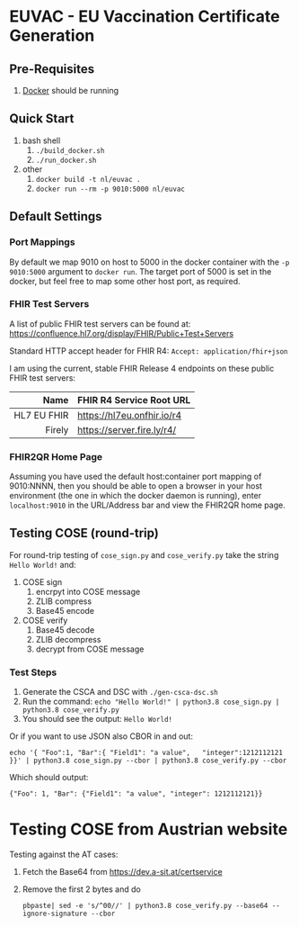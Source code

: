 # EUVAC - EU Vaccination Certificate Generation

## Pre-Requisites
1. [Docker](https://www.docker.com/) should be running 

## Quick Start
1. bash shell 
   1. ```./build_docker.sh```
   1. ```./run_docker.sh```
1. other
   1. ```docker build -t nl/euvac .```
   1. ```docker run --rm -p 9010:5000 nl/euvac```

## Default Settings
### Port Mappings
By default we map 9010 on host to 5000 in the docker container with the
```-p 9010:5000``` argument to ```docker run```. The target port of 5000 is set in the docker, 
but feel free to map some other host port, as required.

### FHIR Test Servers
A list of public FHIR test servers can be found at:
https://confluence.hl7.org/display/FHIR/Public+Test+Servers

Standard HTTP accept header for FHIR R4: ```Accept: application/fhir+json```

I am using the current, stable FHIR Release 4 endpoints on these public FHIR test servers:

| Name | FHIR R4 Service Root URL |
| ---: | :----------------------- |
| HL7 EU FHIR | https://hl7eu.onfhir.io/r4 |
| Firely | https://server.fire.ly/r4/ |

### FHIR2QR Home Page
Assuming you have used the default host:container port mapping of 9010:NNNN, 
then you should be able to open a browser in your host environment (the one in which 
the docker daemon is running), enter ```localhost:9010``` in the URL/Address bar and 
view the FHIR2QR home page.

## Testing COSE (round-trip)

For round-trip testing of ```cose_sign.py``` and ```cose_verify.py``` take the string ```Hello World!``` and:
1. COSE sign
   1. encrpyt into COSE message
   1. ZLIB compress
   1. Base45 encode 
1. COSE verify     
   1. Base45 decode
   1. ZLIB decompress
   1. decrypt from COSE message

### Test Steps

1. Generate the CSCA and DSC with ```./gen-csca-dsc.sh```	
1. Run the command: ```echo "Hello World!" | python3.8 cose_sign.py | python3.8 cose_verify.py```
1. You should see the output: ```Hello World!```

Or if you want to use JSON also CBOR in and out:

```echo '{ "Foo":1, "Bar":{ "Field1": "a value",   "integer":1212112121 }}' | python3.8 cose_sign.py --cbor | python3.8 cose_verify.py --cbor```

Which should output:

```{"Foo": 1, "Bar": {"Field1": "a value", "integer": 1212112121}}```

# Testing COSE from Austrian website

Testing against the AT cases:

1. Fetch the Base64 from https://dev.a-sit.at/certservice
1. Remove the first 2 bytes and do

   ```pbpaste| sed -e 's/^00//' | python3.8 cose_verify.py --base64 --ignore-signature --cbor```
